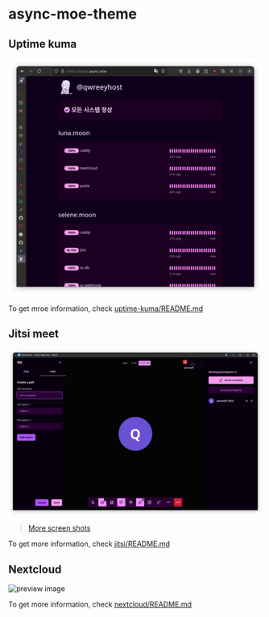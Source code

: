 
# async-moe-theme

## Uptime kuma

![preview image](./uptime-kuma/preview.png)

To get mroe information, check [uptime-kuma/README.md](./uptime-kuma/README.md)

## Jitsi meet

![preview image](./jitsi/preview/Screenshot_From_2024-11-21_04-27-35.png)

> [More screen shots](./jitsi/preview/gallery.md)

To get more information, check [jitsi/README.md](./jitsi/README.md)

## Nextcloud

![preview image](./nextcloud/preview/preview.png)

To get more information, check [nextcloud/README.md](./nextcloud/README.md)
